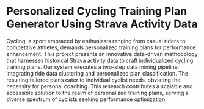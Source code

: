 # Personalized Cycling Training Plan Generator Using Strava Activity Data

Cycling, a sport embraced by enthusiasts ranging from casual riders to competitive athletes, demands
personalized training plans for performance enhancement. This project presents an innovative data-driven methodology
that harnesses historical Strava activity data to craft individualized cycling training plans. Our system executes a two-step
data mining pipeline, integrating ride data clustering and personalized plan classification. The resulting tailored plans cater
to individual cyclist needs, obviating the necessity for personal coaching. This research contributes a scalable and accessible
solution to the realm of personalized training plans, serving a diverse spectrum of cyclists seeking performance
optimization.
